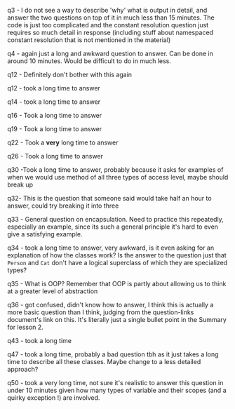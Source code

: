 q3 - I do not see a way to describe 'why' what is output in detail, and answer the two questions on top of it in much less than 15 minutes. The code is just too complicated and the constant resolution question just requires so much detail in response (including stuff about namespaced constant resolution that is not mentioned in the material)

q4 - again just a long and awkward question to answer. Can be done in around 10 minutes. Would be difficult to do in much less.

q12 - Definitely don't bother with this again

q12 - took a long time to answer

q14 - took a long time to answer

q16 - Took a long time to answer

q19 - Took a long time to answer

q22 - Took a **very** long time to answer

q26 - Took a long time to answer

q30 -Took a long time to answer, probably because it asks for examples of when we would use method of all three types of access level, maybe should break up

q32- This is the question that someone said would take half an hour to answer, could try breaking it into three

q33 - General question on encapsulation. Need to practice this repeatedly, especially an example, since its such a general principle it's hard to even give a satisfying example.

q34 - took a long time to answer, very awkward, is it even asking for an explanation of how the classes work? Is the answer to the question just that `Person` and `Cat` don't have a logical superclass of which they are specialized types?

q35 - What is OOP? Remember that OOP is partly about allowing us to think at a greater level of abstraction

q36 - got confused, didn't know how to answer, I think this is actually a more basic question than I think, judging from the question-links document's link on this. It's literally just a single bullet point in the Summary for lesson 2.

q43 - took a long time

q47 - took a long time, probably a bad question tbh as it just takes a long time to describe all these classes. Maybe change to a less detailed approach?

q50 - took a very long time, not sure it's realistic to answer this question in under 10 minutes given how many types of variable and their scopes (and a quirky exception !) are involved.
